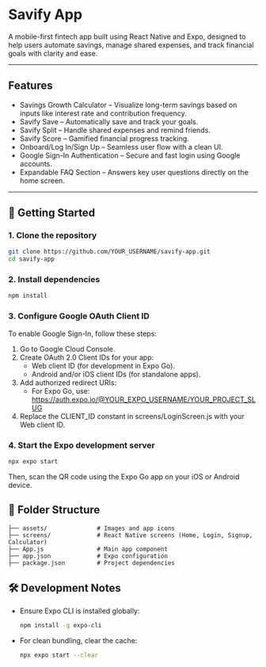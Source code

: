 # Savify App

A mobile-first fintech app built using React Native and Expo, designed to help users automate savings, manage shared expenses, and track financial goals with clarity and ease.

---

## Features

- Savings Growth Calculator – Visualize long-term savings based on inputs like interest rate and contribution frequency.
- Savify Save – Automatically save and track your goals.
- Savify Split – Handle shared expenses and remind friends.
- Savify Score – Gamified financial progress tracking.
- Onboard/Log In/Sign Up – Seamless user flow with a clean UI.
- Google Sign-In Authentication – Secure and fast login using Google accounts.
- Expandable FAQ Section – Answers key user questions directly on the home screen.

---

## 🚀 Getting Started

### 1. Clone the repository

```bash
git clone https://github.com/YOUR_USERNAME/savify-app.git
cd savify-app
```

### 2. Install dependencies

```bash
npm install
```

### 3. Configure Google OAuth Client ID
To enable Google Sign-In, follow these steps:
1. Go to Google Cloud Console.
2. Create OAuth 2.0 Client IDs for your app:
   - Web client ID (for development in Expo Go).
   - Android and/or iOS client IDs (for standalone apps).
3. Add authorized redirect URIs:
   - For Expo Go, use: https://auth.expo.io/@YOUR_EXPO_USERNAME/YOUR_PROJECT_SLUG
4. Replace the CLIENT_ID constant in screens/LoginScreen.js with your Web client ID.

### 4. Start the Expo development server

```bash
npx expo start
```

Then, scan the QR code using the Expo Go app on your iOS or Android device.


## 📁 Folder Structure

```
├── assets/              # Images and app icons
├── screens/             # React Native screens (Home, Login, Signup, Calculator)
├── App.js               # Main app component
├── app.json             # Expo configuration
├── package.json         # Project dependencies
```



## 🛠 Development Notes

- Ensure Expo CLI is installed globally:

  ```bash
  npm install -g expo-cli
  ```

- For clean bundling, clear the cache:

  ```bash
  npx expo start --clear
  ```

